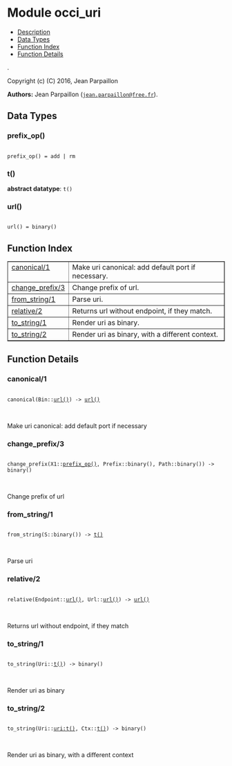 

# Module occi_uri #
* [Description](#description)
* [Data Types](#types)
* [Function Index](#index)
* [Function Details](#functions)

.

Copyright (c) (C) 2016, Jean Parpaillon

__Authors:__ Jean Parpaillon ([`jean.parpaillon@free.fr`](mailto:jean.parpaillon@free.fr)).

<a name="types"></a>

## Data Types ##




### <a name="type-prefix_op">prefix_op()</a> ###


<pre><code>
prefix_op() = add | rm
</code></pre>




### <a name="type-t">t()</a> ###


__abstract datatype__: `t()`




### <a name="type-url">url()</a> ###


<pre><code>
url() = binary()
</code></pre>

<a name="index"></a>

## Function Index ##


<table width="100%" border="1" cellspacing="0" cellpadding="2" summary="function index"><tr><td valign="top"><a href="#canonical-1">canonical/1</a></td><td>Make uri canonical: add default port if necessary.</td></tr><tr><td valign="top"><a href="#change_prefix-3">change_prefix/3</a></td><td>Change prefix of url.</td></tr><tr><td valign="top"><a href="#from_string-1">from_string/1</a></td><td>Parse uri.</td></tr><tr><td valign="top"><a href="#relative-2">relative/2</a></td><td>Returns url without endpoint, if they match.</td></tr><tr><td valign="top"><a href="#to_string-1">to_string/1</a></td><td>Render uri as binary.</td></tr><tr><td valign="top"><a href="#to_string-2">to_string/2</a></td><td>Render uri as binary, with a different context.</td></tr></table>


<a name="functions"></a>

## Function Details ##

<a name="canonical-1"></a>

### canonical/1 ###

<pre><code>
canonical(Bin::<a href="#type-url">url()</a>) -&gt; <a href="#type-url">url()</a>
</code></pre>
<br />

Make uri canonical: add default port if necessary

<a name="change_prefix-3"></a>

### change_prefix/3 ###

<pre><code>
change_prefix(X1::<a href="#type-prefix_op">prefix_op()</a>, Prefix::binary(), Path::binary()) -&gt; binary()
</code></pre>
<br />

Change prefix of url

<a name="from_string-1"></a>

### from_string/1 ###

<pre><code>
from_string(S::binary()) -&gt; <a href="#type-t">t()</a>
</code></pre>
<br />

Parse uri

<a name="relative-2"></a>

### relative/2 ###

<pre><code>
relative(Endpoint::<a href="#type-url">url()</a>, Url::<a href="#type-url">url()</a>) -&gt; <a href="#type-url">url()</a>
</code></pre>
<br />

Returns url without endpoint, if they match

<a name="to_string-1"></a>

### to_string/1 ###

<pre><code>
to_string(Uri::<a href="#type-t">t()</a>) -&gt; binary()
</code></pre>
<br />

Render uri as binary

<a name="to_string-2"></a>

### to_string/2 ###

<pre><code>
to_string(Uri::<a href="uri.md#type-t">uri:t()</a>, Ctx::<a href="#type-t">t()</a>) -&gt; binary()
</code></pre>
<br />

Render uri as binary, with a different context

